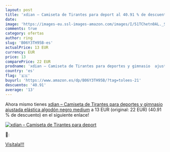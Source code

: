 ```yaml
---
layout: post
title: 'xdian – Camiseta de Tirantes para deport al 40.91 % de descuento'
date: 
image: 'https://images-eu.ssl-images-amazon.com/images/I/51TChetn0AL._SL200_.jpg'
comments: true
category: ofertas
author: ring
slug: 'B06Y3TH95B-es'
actualPrice: 13 EUR
currency: EUR
price: 13
comparePrice: 22 EUR
prodname: 'xdian – Camiseta de Tirantes para deportes y gimnasio  ajustada  elástica  algodón  negro  medium'
country: 'es'
flag: '🇪🇸'
buyurl: 'https://www.amazon.es/dp/B06Y3TH95B/?tag=tolees-21'
descuento: '40.91'
average: '13'
---
```


Ahora mismo tienes [xdian – Camiseta de Tirantes para deportes y gimnasio  ajustada  elástica  algodón  negro  medium](https://www.amazon.es/dp/B06Y3TH95B/?tag=tolees-21) a 13 EUR (original: 22 EUR) (40.91 %  de descuento) en el siguiente enlace!

[![xdian – Camiseta de Tirantes para deport](https://images-eu.ssl-images-amazon.com/images/I/51TChetn0AL._SL200_.jpg)](https://www.amazon.es/dp/B06Y3TH95B/?tag=tolees-21)

🔎:


[Visítala!!!](https://www.amazon.es/dp/B06Y3TH95B/?tag=tolees-21)

